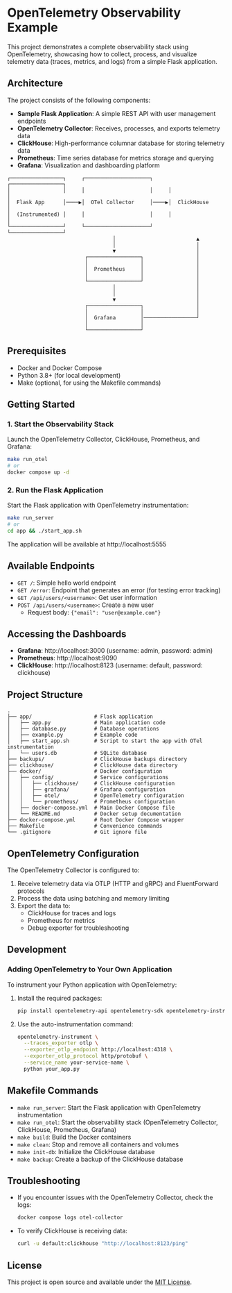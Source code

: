 # OpenTelemetry Observability Example

This project demonstrates a complete observability stack using OpenTelemetry, showcasing how to collect, process, and visualize telemetry data (traces, metrics, and logs) from a simple Flask application.

## Architecture

The project consists of the following components:

- **Sample Flask Application**: A simple REST API with user management endpoints
- **OpenTelemetry Collector**: Receives, processes, and exports telemetry data
- **ClickHouse**: High-performance columnar database for storing telemetry data
- **Prometheus**: Time series database for metrics storage and querying
- **Grafana**: Visualization and dashboarding platform

```
┌─────────────────┐     ┌─────────────────────┐     ┌─────────────────┐
│                 │     │                     │     │                 │
│  Flask App      │────▶│  OTel Collector     │────▶│  ClickHouse     │
│  (Instrumented) │     │                     │     │                 │
└─────────────────┘     └─────────────────────┘     └─────────────────┘
                                  │                          ▲
                                  │                          │
                                  ▼                          │
                         ┌─────────────────┐                 │
                         │                 │                 │
                         │  Prometheus     │                 │
                         │                 │                 │
                         └─────────────────┘                 │
                                  │                          │
                                  │                          │
                                  ▼                          │
                         ┌─────────────────┐                 │
                         │                 │                 │
                         │  Grafana        │─────────────────┘
                         │                 │
                         └─────────────────┘
```

## Prerequisites

- Docker and Docker Compose
- Python 3.8+ (for local development)
- Make (optional, for using the Makefile commands)

## Getting Started

### 1. Start the Observability Stack

Launch the OpenTelemetry Collector, ClickHouse, Prometheus, and Grafana:

```bash
make run_otel
# or
docker compose up -d
```

### 2. Run the Flask Application

Start the Flask application with OpenTelemetry instrumentation:

```bash
make run_server
# or
cd app && ./start_app.sh
```

The application will be available at http://localhost:5555

## Available Endpoints

- `GET /`: Simple hello world endpoint
- `GET /error`: Endpoint that generates an error (for testing error tracking)
- `GET /api/users/<username>`: Get user information
- `POST /api/users/<username>`: Create a new user
  - Request body: `{"email": "user@example.com"}`

## Accessing the Dashboards

- **Grafana**: http://localhost:3000 (username: admin, password: admin)
- **Prometheus**: http://localhost:9090
- **ClickHouse**: http://localhost:8123 (username: default, password: clickhouse)

## Project Structure

```
.
├── app/                    # Flask application
│   ├── app.py              # Main application code
│   ├── database.py         # Database operations
│   ├── example.py          # Example code
│   ├── start_app.sh        # Script to start the app with OTel instrumentation
│   └── users.db            # SQLite database
├── backups/                # ClickHouse backups directory
├── clickhouse/             # ClickHouse data directory
├── docker/                 # Docker configuration
│   ├── config/             # Service configurations
│   │   ├── clickhouse/     # ClickHouse configuration
│   │   ├── grafana/        # Grafana configuration
│   │   ├── otel/           # OpenTelemetry configuration
│   │   └── prometheus/     # Prometheus configuration
│   ├── docker-compose.yml  # Main Docker Compose file
│   └── README.md           # Docker setup documentation
├── docker-compose.yml      # Root Docker Compose wrapper
├── Makefile                # Convenience commands
└── .gitignore              # Git ignore file
```

## OpenTelemetry Configuration

The OpenTelemetry Collector is configured to:

1. Receive telemetry data via OTLP (HTTP and gRPC) and FluentForward protocols
2. Process the data using batching and memory limiting
3. Export the data to:
   - ClickHouse for traces and logs
   - Prometheus for metrics
   - Debug exporter for troubleshooting

## Development

### Adding OpenTelemetry to Your Own Application

To instrument your Python application with OpenTelemetry:

1. Install the required packages:
   ```bash
   pip install opentelemetry-api opentelemetry-sdk opentelemetry-instrumentation
   ```

2. Use the auto-instrumentation command:
   ```bash
   opentelemetry-instrument \
     --traces_exporter otlp \
     --exporter_otlp_endpoint http://localhost:4318 \
     --exporter_otlp_protocol http/protobuf \
     --service_name your-service-name \
     python your_app.py
   ```

## Makefile Commands

- `make run_server`: Start the Flask application with OpenTelemetry instrumentation
- `make run_otel`: Start the observability stack (OpenTelemetry Collector, ClickHouse, Prometheus, Grafana)
- `make build`: Build the Docker containers
- `make clean`: Stop and remove all containers and volumes
- `make init-db`: Initialize the ClickHouse database
- `make backup`: Create a backup of the ClickHouse database

## Troubleshooting

- If you encounter issues with the OpenTelemetry Collector, check the logs:
  ```bash
  docker compose logs otel-collector
  ```

- To verify ClickHouse is receiving data:
  ```bash
  curl -u default:clickhouse "http://localhost:8123/ping"
  ```

## License

This project is open source and available under the [MIT License](LICENSE). 